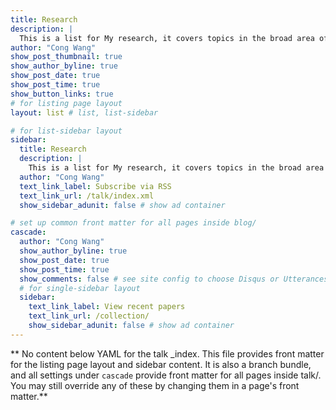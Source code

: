 ```yaml
---
title: Research
description: |
  This is a list for My research, it covers topics in the broad area of Macro-Finance, especially in Asset Pricing, Risk Management, Machine Learning, and Financial Econometrics.
author: "Cong Wang"
show_post_thumbnail: true
show_author_byline: true
show_post_date: true
show_post_time: true
show_button_links: true
# for listing page layout
layout: list # list, list-sidebar

# for list-sidebar layout
sidebar: 
  title: Research
  description: |
    This is a list for My research, it covers topics in the broad area of Macro-Finance, especially in Asset Pricing, Risk Management, Machine Learning, and Financial Econometrics.
  author: "Cong Wang"
  text_link_label: Subscribe via RSS
  text_link_url: /talk/index.xml
  show_sidebar_adunit: false # show ad container

# set up common front matter for all pages inside blog/
cascade:
  author: "Cong Wang"
  show_author_byline: true
  show_post_date: true
  show_post_time: true
  show_comments: false # see site config to choose Disqus or Utterances
  # for single-sidebar layout
  sidebar:
    text_link_label: View recent papers
    text_link_url: /collection/
    show_sidebar_adunit: false # show ad container
---
```


** No content below YAML for the talk _index. This file provides front matter for the listing page layout and sidebar content. It is also a branch bundle, and all settings under `cascade` provide front matter for all pages inside talk/. You may still override any of these by changing them in a page's front matter.**
